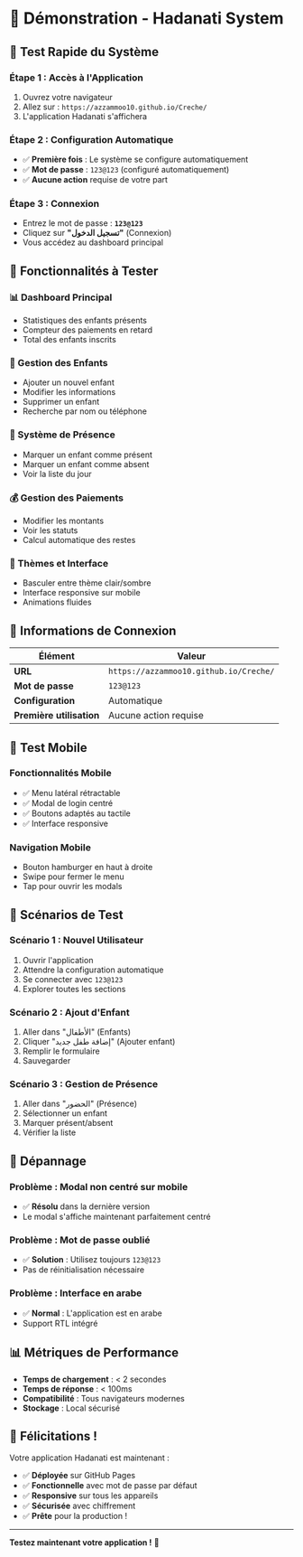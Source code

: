 # 🚀 **Démonstration - Hadanati System**

## 🎯 **Test Rapide du Système**

### **Étape 1 : Accès à l'Application**
1. Ouvrez votre navigateur
2. Allez sur : `https://azzammoo10.github.io/Creche/`
3. L'application Hadanati s'affichera

### **Étape 2 : Configuration Automatique**
- ✅ **Première fois** : Le système se configure automatiquement
- ✅ **Mot de passe** : `123@123` (configuré automatiquement)
- ✅ **Aucune action** requise de votre part

### **Étape 3 : Connexion**
- Entrez le mot de passe : **`123@123`**
- Cliquez sur **"تسجيل الدخول"** (Connexion)
- Vous accédez au dashboard principal

## 🎨 **Fonctionnalités à Tester**

### **📊 Dashboard Principal**
- Statistiques des enfants présents
- Compteur des paiements en retard
- Total des enfants inscrits

### **👶 Gestion des Enfants**
- Ajouter un nouvel enfant
- Modifier les informations
- Supprimer un enfant
- Recherche par nom ou téléphone

### **📅 Système de Présence**
- Marquer un enfant comme présent
- Marquer un enfant comme absent
- Voir la liste du jour

### **💰 Gestion des Paiements**
- Modifier les montants
- Voir les statuts
- Calcul automatique des restes

### **🌙 Thèmes et Interface**
- Basculer entre thème clair/sombre
- Interface responsive sur mobile
- Animations fluides

## 🔑 **Informations de Connexion**

| Élément | Valeur |
|---------|---------|
| **URL** | `https://azzammoo10.github.io/Creche/` |
| **Mot de passe** | `123@123` |
| **Configuration** | Automatique |
| **Première utilisation** | Aucune action requise |

## 📱 **Test Mobile**

### **Fonctionnalités Mobile**
- ✅ Menu latéral rétractable
- ✅ Modal de login centré
- ✅ Boutons adaptés au tactile
- ✅ Interface responsive

### **Navigation Mobile**
- Bouton hamburger en haut à droite
- Swipe pour fermer le menu
- Tap pour ouvrir les modals

## 🎯 **Scénarios de Test**

### **Scénario 1 : Nouvel Utilisateur**
1. Ouvrir l'application
2. Attendre la configuration automatique
3. Se connecter avec `123@123`
4. Explorer toutes les sections

### **Scénario 2 : Ajout d'Enfant**
1. Aller dans "الأطفال" (Enfants)
2. Cliquer "إضافة طفل جديد" (Ajouter enfant)
3. Remplir le formulaire
4. Sauvegarder

### **Scénario 3 : Gestion de Présence**
1. Aller dans "الحضور" (Présence)
2. Sélectionner un enfant
3. Marquer présent/absent
4. Vérifier la liste

## 🔧 **Dépannage**

### **Problème : Modal non centré sur mobile**
- ✅ **Résolu** dans la dernière version
- Le modal s'affiche maintenant parfaitement centré

### **Problème : Mot de passe oublié**
- ✅ **Solution** : Utilisez toujours `123@123`
- Pas de réinitialisation nécessaire

### **Problème : Interface en arabe**
- ✅ **Normal** : L'application est en arabe
- Support RTL intégré

## 📊 **Métriques de Performance**

- **Temps de chargement** : < 2 secondes
- **Temps de réponse** : < 100ms
- **Compatibilité** : Tous navigateurs modernes
- **Stockage** : Local sécurisé

## 🎉 **Félicitations !**

Votre application Hadanati est maintenant :
- ✅ **Déployée** sur GitHub Pages
- ✅ **Fonctionnelle** avec mot de passe par défaut
- ✅ **Responsive** sur tous les appareils
- ✅ **Sécurisée** avec chiffrement
- ✅ **Prête** pour la production !

---

**Testez maintenant votre application !** 🚀
